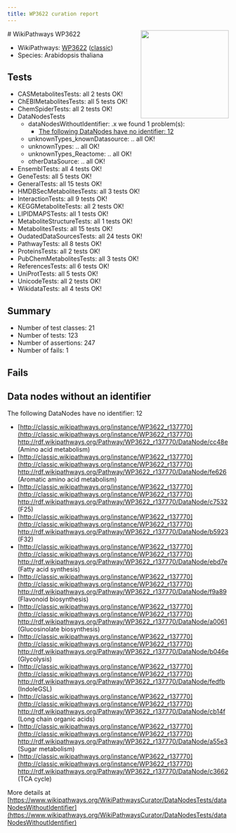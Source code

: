 ```yaml
---
title: WP3622 curation report
---
```


<img style="float: right; width: 200px" src="https://upload.wikimedia.org/wikipedia/commons/thumb/8/83/Wplogo_with_text_500.png/640px-Wplogo_with_text_500.png" />
# WikiPathways WP3622

* WikiPathways: [WP3622](https://wikipathways.org/pathways/WP3622) ([classic](https://classic.wikipathways.org/instance/WP3622))
* Species: Arabidopsis thaliana
## Tests
* CASMetabolitesTests: all 2 tests OK!
* ChEBIMetabolitesTests: all 5 tests OK!
* ChemSpiderTests: all 2 tests OK!
* DataNodesTests
    * dataNodesWithoutIdentifier: .x we found 1 problem(s):
        * [The following DataNodes have no identifier: 12](#8792c492)
    * unknownTypes_knownDatasource: .. all OK!
    * unknownTypes: .. all OK!
    * unknownTypes_Reactome: .. all OK!
    * otherDataSource: .. all OK!
* EnsemblTests: all 4 tests OK!
* GeneTests: all 5 tests OK!
* GeneralTests: all 15 tests OK!
* HMDBSecMetabolitesTests: all 3 tests OK!
* InteractionTests: all 9 tests OK!
* KEGGMetaboliteTests: all 2 tests OK!
* LIPIDMAPSTests: all 1 tests OK!
* MetaboliteStructureTests: all 1 tests OK!
* MetabolitesTests: all 15 tests OK!
* OudatedDataSourcesTests: all 24 tests OK!
* PathwayTests: all 8 tests OK!
* ProteinsTests: all 2 tests OK!
* PubChemMetabolitesTests: all 3 tests OK!
* ReferencesTests: all 6 tests OK!
* UniProtTests: all 5 tests OK!
* UnicodeTests: all 2 tests OK!
* WikidataTests: all 4 tests OK!


## Summary

* Number of test classes: 21
* Number of tests: 123
* Number of assertions: 247
* Number of fails: 1

## Fails

<a name="8792c492" />

## Data nodes without an identifier

The following DataNodes have no identifier: 12

* [http://classic.wikipathways.org/instance/WP3622_r137770](http://classic.wikipathways.org/instance/WP3622_r137770) http://rdf.wikipathways.org/Pathway/WP3622_r137770/DataNode/cc48e (Amino acid metabolism)
* [http://classic.wikipathways.org/instance/WP3622_r137770](http://classic.wikipathways.org/instance/WP3622_r137770) http://rdf.wikipathways.org/Pathway/WP3622_r137770/DataNode/fe626 (Aromatic amino acid metabolism)
* [http://classic.wikipathways.org/instance/WP3622_r137770](http://classic.wikipathways.org/instance/WP3622_r137770) http://rdf.wikipathways.org/Pathway/WP3622_r137770/DataNode/c7532 (F25)
* [http://classic.wikipathways.org/instance/WP3622_r137770](http://classic.wikipathways.org/instance/WP3622_r137770) http://rdf.wikipathways.org/Pathway/WP3622_r137770/DataNode/b5923 (F32)
* [http://classic.wikipathways.org/instance/WP3622_r137770](http://classic.wikipathways.org/instance/WP3622_r137770) http://rdf.wikipathways.org/Pathway/WP3622_r137770/DataNode/ebd7e (Fatty acid synthesis)
* [http://classic.wikipathways.org/instance/WP3622_r137770](http://classic.wikipathways.org/instance/WP3622_r137770) http://rdf.wikipathways.org/Pathway/WP3622_r137770/DataNode/f9a89 (Flavonoid biosynthesis)
* [http://classic.wikipathways.org/instance/WP3622_r137770](http://classic.wikipathways.org/instance/WP3622_r137770) http://rdf.wikipathways.org/Pathway/WP3622_r137770/DataNode/a0061 (Glucosinolate biosynthesis)
* [http://classic.wikipathways.org/instance/WP3622_r137770](http://classic.wikipathways.org/instance/WP3622_r137770) http://rdf.wikipathways.org/Pathway/WP3622_r137770/DataNode/b046e (Glycolysis)
* [http://classic.wikipathways.org/instance/WP3622_r137770](http://classic.wikipathways.org/instance/WP3622_r137770) http://rdf.wikipathways.org/Pathway/WP3622_r137770/DataNode/fedfb (IndoleGSL)
* [http://classic.wikipathways.org/instance/WP3622_r137770](http://classic.wikipathways.org/instance/WP3622_r137770) http://rdf.wikipathways.org/Pathway/WP3622_r137770/DataNode/cb14f (Long chain organic acids)
* [http://classic.wikipathways.org/instance/WP3622_r137770](http://classic.wikipathways.org/instance/WP3622_r137770) http://rdf.wikipathways.org/Pathway/WP3622_r137770/DataNode/a55e3 (Sugar metabolism)
* [http://classic.wikipathways.org/instance/WP3622_r137770](http://classic.wikipathways.org/instance/WP3622_r137770) http://rdf.wikipathways.org/Pathway/WP3622_r137770/DataNode/c3662 (TCA cycle)


More details at [https://www.wikipathways.org/WikiPathwaysCurator/DataNodesTests/dataNodesWithoutIdentifier](https://www.wikipathways.org/WikiPathwaysCurator/DataNodesTests/dataNodesWithoutIdentifier)

